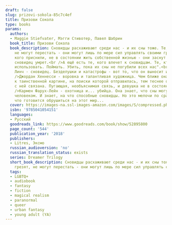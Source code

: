 ```yaml
---
draft: false
slug: prizovi-sokola-85c7c4ef
title: Призови Сокола
type: books
params:
  authors:
  - Maggie Stiefvater, Мэгги Стивотер, Павел Шабрин
  book_title: Призови Сокола
  book_description: Сновидцы расхаживают среди нас - и их сны тоже. Те, кто грезят,
    не могут перестать - они могут лишь по мере сил управлять своими грёзами. Те,
    кого приснили, не в состоянии жить собственной жизнью - они заснут навеки, если
    сновидец умрет.<br />А ещё есть те, кого влечет к сновидцам. Те, кто хочет их
    использовать. Поймать. Убить, пока их сны не погубили всех нас".<br /><br />Ронан
    Линч - сновидец. Безделушки и катастрофы - вот то, что он выносит из снов.<br
    />Джордан Хеннесси - воровка и талантливая художница. Чем ближе она оказывается
    к таинственной картине, на поиски которой отправилась, тем теснее оказывается
    с ней связана. Пугающая, необъяснимая связь, и девушка не в состоянии ее разорвать.<br
    />Кармен Фарух-Лейн - охотница и... убийца. Она знает, что сны могут сделать с
    человеком. И знает, на что способные сновидцы. Но это мелочи по сравнению с тем,
    что готовится обрушиться на этот мир...
  cover: https://images-na.ssl-images-amazon.com/images/S/compressed.photo.goodreads.com/books/1571079982l/52895800.jpg
  isbn: '9785041054151'
  languages:
  - Русский
  goodreads_link: https://www.goodreads.com/book/show/52895800
  page_count: '544'
  publication_year: '2018'
  publishers:
  - Litres, Эксмо
  russian_audioversion: 'no'
  russian_translation_status: exists
  series: Dreamer Trilogy
  short_book_description: Сновидцы расхаживают среди нас - и их сны тоже. Те, кто
    грезят, не могут перестать - они могут лишь по мере сил управлять своими грёзами.
  tags:
  - LGBTQ+
  - audiobook
  - fantasy
  - fiction
  - magical realism
  - paranormal
  - queer
  - urban fantasy
  - young adult (YA)
---
```

